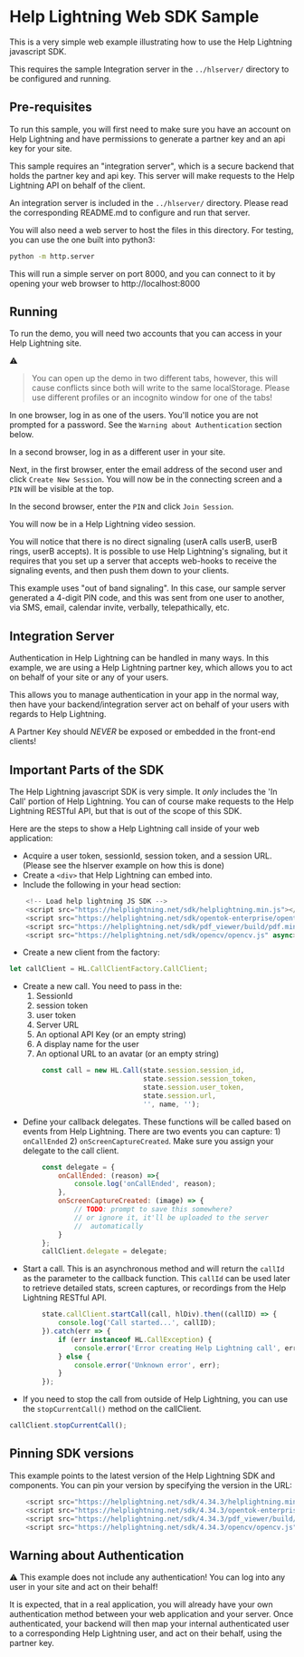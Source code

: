 # Help Lightning Web SDK Sample

This is a very simple web example illustrating how to use the Help
Lightning javascript SDK.

This requires the sample Integration server in the `../hlserver/`
directory to be configured and running.

## Pre-requisites

To run this sample, you will first need to make sure you have an
account on Help Lightning and have permissions to generate a partner
key and an api key for your site.

This sample requires an "integration server", which is a secure
backend that holds the partner key and api key. This server will make
requests to the Help Lightning API on behalf of the client.

An integration server is included in the `../hlserver/`
directory. Please read the corresponding README.md to configure and
run that server.

You will also need a web server to host the files in this
directory. For testing, you can use the one built into python3:

```sh
python -m http.server
```

This will run a simple server on port 8000, and you can connect to it
by opening your web browser to http://localhost:8000

## Running

To run the demo, you will need two accounts that you can access in
your Help Lightning site.

:warning:
> You can open up the demo in two different tabs, however, 
>  this will cause conflicts since both will write to the
>  same localStorage.
> Please use different profiles or an incognito window for
>  one of the tabs!

In one browser, log in as one of the users. You'll notice you are not
prompted for a password. See the `Warning about Authentication`
section below.

In a second browser, log in as a different user in your site.

Next, in the first browser, enter the email address of the second user
and click `Create New Session`. You will now be in the connecting
screen and a `PIN` will be visible at the top.

In the second browser, enter the `PIN` and click `Join Session`.

You will now be in a Help Lightning video session.

You will notice that there is no direct signaling (userA calls userB,
userB rings, userB accepts). It is possible to use Help Lightning's
signaling, but it requires that you set up a server that accepts
web-hooks to receive the signaling events, and then push them down to
your clients.

This example uses "out of band signaling". In this case, our sample
server generated a 4-digit PIN code, and this was sent from one user
to another, via SMS, email, calendar invite, verbally, telepathically,
etc.

## Integration Server

Authentication in Help Lightning can be handled in many ways. In this
example, we are using a Help Lightning partner key, which allows you
to act on behalf of your site or any of your users.

This allows you to manage authentication in your app in the normal
way, then have your backend/integration server act on behalf of your
users with regards to Help Lightning.

A Partner Key should _NEVER_ be exposed or embedded in the front-end clients!

## Important Parts of the SDK

The Help Lightning javascript SDK is very simple. It _only_ includes
the 'In Call' portion of Help Lightning. You can of course make
requests to the Help Lightning RESTful API, but that is out of the
scope of this SDK.

Here are the steps to show a Help Lightning call inside of your web
application:

* Acquire a user token, sessionId, session token, and a session URL. (Please see
   the hlserver example on how this is done)
* Create a `<div>` that Help Lightning can embed into.
* Include the following in your head section:
```javascript
    <!-- Load help lightning JS SDK -->
    <script src="https://helplightning.net/sdk/helplightning.min.js"></script>
    <script src="https://helplightning.net/sdk/opentok-enterprise/opentok.min.js"></script>
    <script src="https://helplightning.net/sdk/pdf_viewer/build/pdf.min.js"></script>
    <script src="https://helplightning.net/sdk/opencv/opencv.js" async></script>
```
* Create a new client from the factory:
```javascript
let callClient = HL.CallClientFactory.CallClient;
```
* Create a new call. You need to pass in the:
   1. SessionId
   1. session token
   1. user token
   1. Server URL
   1. An optional API Key (or an empty string)
   1. A display name for the user
   1. An optional URL to an avatar (or an empty string)
```javascript
        const call = new HL.Call(state.session.session_id,
                                 state.session.session_token,
                                 state.session.user_token,
                                 state.session.url,
                                 '', name, '');
```
* Define your callback delegates. These functions will be called
   based on events from Help Lightning. There are two events you can
   capture: 1) `onCallEnded` 2) `onScreenCaptureCreated`. Make sure
   you assign your delegate to the call client.
```javascript
        const delegate = {
            onCallEnded: (reason) =>{
                console.log('onCallEnded', reason);
            },
            onScreenCaptureCreated: (image) => {
                // TODO: prompt to save this somewhere?
                // or ignore it, it'll be uploaded to the server
                //  automatically
            }
        };
        callClient.delegate = delegate;
```
* Start a call. This is an asynchronous method and will return the
   `callId` as the parameter to the callback function. This `callId`
   can be used later to retrieve detailed stats, screen captures, or
   recordings from the Help Lightning RESTful API.
```javascript
        state.callClient.startCall(call, hlDiv).then((callID) => {
            console.log('Call started...', callID);
        }).catch(err => {
            if (err instanceof HL.CallException) {
                console.error('Error creating Help Lightning call', err.message);
            } else {
                console.error('Unknown error', err);
            }
        });
```
* If you need to stop the call from outside of Help Lightning, you
   can use the `stopCurrentCall()` method on the callClient.
```javascript
callClient.stopCurrentCall();
```

## Pinning SDK versions

This example points to the latest version of the Help Lightning SDK
and components. You can pin your version by specifying the version in
the URL:
```javascript
    <script src="https://helplightning.net/sdk/4.34.3/helplightning.min.js"></script>
    <script src="https://helplightning.net/sdk/4.34.3/opentok-enterprise/opentok.min.js"></script>
    <script src="https://helplightning.net/sdk/4.34.3/pdf_viewer/build/pdf.min.js"></script>
    <script src="https://helplightning.net/sdk/4.34.3/opencv/opencv.js" async></script>
```

## Warning about Authentication

:warning: This example does not include any authentication! You can
log into any user in your site and act on their behalf!

It is expected, that in a real application, you will already have your
own authentication method between your web application and your
server. Once authenticated, your backend will then map your internal
authenticated user to a corresponding Help Lightning user, and act on
their behalf, using the partner key.

<!--  LocalWords:  SDK javascript Pre api backend README md python3
 -->
<!--  LocalWords:  http localStorage userA userB SMS 'In Call' JS src
 -->
<!--  LocalWords:  RESTful sessionId hlserver async callClient const
 -->
<!--  LocalWords:  SessionId HL '' onCallEnded onScreenCaptureCreated
 -->
<!--  LocalWords:  'onCallEnded' TODO callId hlDiv callID 'Call call'
 -->
<!--  LocalWords:  instanceof CallException 'Error 'Unknown error'
 -->
<!--  LocalWords:  stopCurrentCall
 -->
